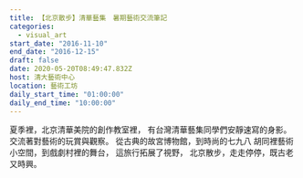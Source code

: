 ```yaml
---
title: 【北京散步】清華藝集　暑期藝術交流筆記
categories:
  - visual_art
start_date: "2016-11-10"
end_date: "2016-12-15"
draft: false
date: 2020-05-20T08:49:47.832Z
host: 清大藝術中心
location: 藝術工坊
daily_start_time: "01:00:00"
daily_end_time: "10:00:00"
---
```


夏季裡，北京清華美院的創作教室裡， 有台灣清華藝集同學們安靜速寫的身影。 交流著對藝術的玩賞與觀察。 從古典的故宮博物館，到時尚的七九八 胡同裡藝術小空間，到戲劇村裡的舞台， 這旅行拓展了視野， 北京散步，走走停停，既古老又時興。